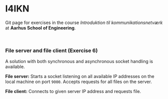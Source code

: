 # I4IKN

Git page for exercises in the course *Introduktion til kommunikationsnetværk* at **Aarhus School of Engineering**.

<br/>

### File server and file client (Exercise 6)

A solution with both synchronous and asynchronous socket handling is available. 

**File server:** Starts a socket listening on all available IP addresses on the local machine on port `9000`. Accepts requests for all files on the server.

**File client:** Connects to given server IP address and requests file.
